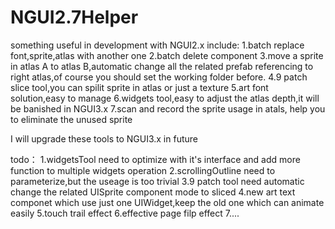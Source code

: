 NGUI2.7Helper
=============
something useful in development with NGUI2.x
include:
1.batch replace font,sprite,atlas with another one
2.batch delete component 
3.move a sprite in atlas A to atlas B,automatic change all the related prefab referencing to right atlas,of course you should set the working folder before.
4.9 patch slice tool,you can spilit sprite in atlas or just a texture
5.art font solution,easy to manage
6.widgets tool,easy to adjust the atlas depth,it will be banished in NGUI3.x
7.scan and record the sprite usage in atals, help you to eliminate the unused sprite

I will upgrade these tools to NGUI3.x in future

todo：
1.widgetsTool need to optimize with it's interface and add more function to multiple widgets operation 
2.scrollingOutline need to parameterize,but the useage is too trivial
3.9 patch tool need automatic change the related UISprite component mode to sliced
4.new art text componet which use just one UIWidget,keep the old one which can animate easily
5.touch trail effect
6.effective page filp effect
7....

